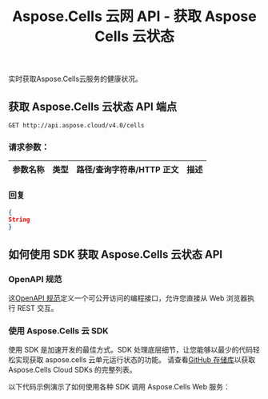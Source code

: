 ﻿---
title: Aspose.Cells 云网 API - 获取 Aspose Cells 云状态
second_title: Documen
ArticleTitle: Get Aspose.Cells Cloud Run Statu
linktitle: 获取 Aspose Cells 云状态
type: docs
url: /zh/get-aspose-cells-cloud-status/
keywords: Aspose, Cells, Cloud, API, Health Status, Excel, REST, Service Monitoring, SLA Complianc
description: 实时监控Aspose.Cells云服务健康状况
weight: 100
kwords: Excel API, Aspose 云、REST API、健康检查、云服务、响应延迟、错误率、SLA 监控、集成故障排除
---
实时获取Aspose.Cells云服务的健康状况。

## **获取 Aspose.Cells 云状态 API 端点**

```
GET http://api.aspose.cloud/v4.0/cells
```

### **请求参数：**

|参数名称|类型|路径/查询字符串/HTTP 正文|描述|
|:- |:- |:- |:- |

### **回复**

```json
{
String
}
```

## 如何使用 SDK 获取 Aspose.Cells 云状态 API

### OpenAPI 规范

这[OpenAPI 规范](https://reference.aspose.cloud/cells/#/CellsStatusController/GetAsposeCellsCloudStatus)定义一个可公开访问的编程接口，允许您直接从 Web 浏览器执行 REST 交互。

### 使用 Aspose.Cells 云 SDK

使用 SDK 是加速开发的最佳方式。SDK 处理底层细节，让您能够以最少的代码轻松实现获取 aspose.cells 云单元运行状态的功能。
请查看[GitHub 存储库](https://github.com/aspose-cells-cloud)以获取 Aspose.Cells Cloud SDKs 的完整列表。

以下代码示例演示了如何使用各种 SDK 调用 Aspose.Cells Web 服务：
